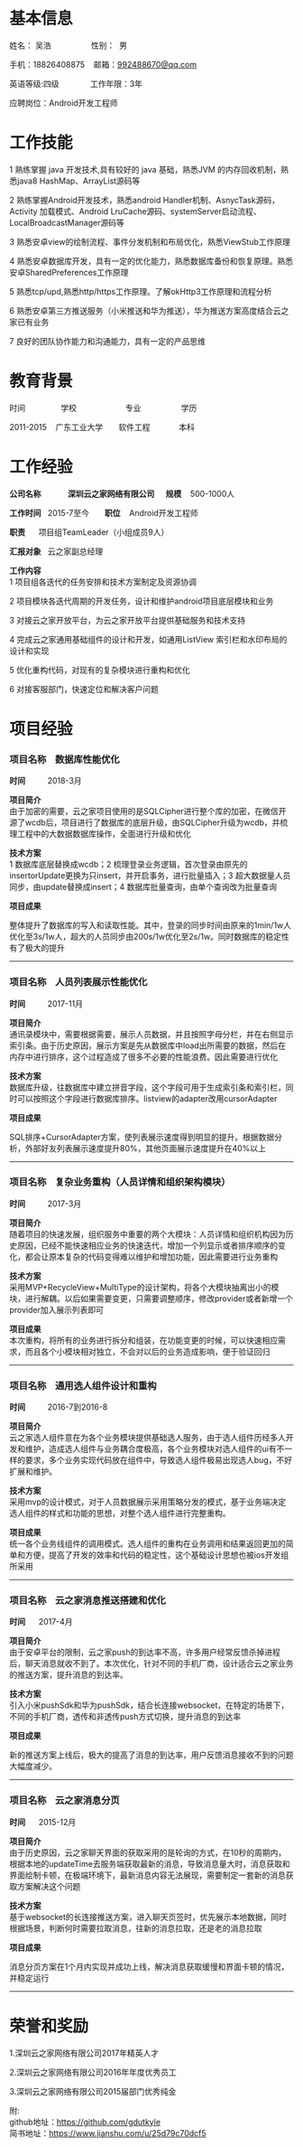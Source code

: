 # 基本信息  


姓名： 吴浩&nbsp; &nbsp;&nbsp; &nbsp;&nbsp; &nbsp;&nbsp; &nbsp;&nbsp; &nbsp;&nbsp; &nbsp;性别：&nbsp;&nbsp;男  

手机：18826408875  &nbsp; &nbsp;邮箱：992488670@qq.com  

英语等级:四级 &nbsp; &nbsp;&nbsp; &nbsp;&nbsp; &nbsp; &nbsp; &nbsp;工作年限：3年   

应聘岗位：Android开发工程师  
# 工作技能
1 熟练掌握 java 开发技术,具有较好的 java 基础，熟悉JVM 的内存回收机制，熟悉java8 HashMap、ArrayList源码等  

2 熟练掌握Android开发技术，熟悉android Handler机制、AsnycTask源码，Activity 加载模式、Android LruCache源码、systemServer启动流程、LocalBroadcastManager源码等

3 熟悉安卓view的绘制流程、事件分发机制和布局优化，熟悉ViewStub工作原理

4 熟悉安卓数据库开发，具有一定的优化能力，熟悉数据库备份和恢复原理。熟悉安卓SharedPreferences工作原理  

5 熟悉tcp/upd,熟悉http/https工作原理。了解okHttp3工作原理和流程分析

6 熟悉安卓第三方推送服务（小米推送和华为推送），华为推送方案高度结合云之家已有业务  

7 良好的团队协作能力和沟通能力，具有一定的产品思维
 
# 教育背景
时间	&nbsp; &nbsp;&nbsp; &nbsp;&nbsp; &nbsp;&nbsp; &nbsp;&nbsp; &nbsp;学校	&nbsp; &nbsp;&nbsp; &nbsp;&nbsp; &nbsp;&nbsp;  &nbsp;&nbsp; &nbsp;&nbsp; &nbsp;&nbsp; &nbsp;专业	&nbsp; &nbsp;&nbsp; &nbsp;&nbsp; &nbsp;&nbsp; &nbsp;&nbsp; &nbsp;&nbsp; 学历

2011-2015	&nbsp; &nbsp;广东工业大学	&nbsp; &nbsp;&nbsp; &nbsp;软件工程	&nbsp; &nbsp;&nbsp; &nbsp;&nbsp; &nbsp;&nbsp; &nbsp;本科

# 工作经验
**公司名称**&nbsp; &nbsp;&nbsp; &nbsp;&nbsp; &nbsp;&nbsp; &nbsp;**深圳云之家网络有限公司** &nbsp;&nbsp;&nbsp;&nbsp;**规模**&nbsp;&nbsp;&nbsp;&nbsp;500-1000人  

**工作时间**&nbsp; &nbsp;2015-7至今	&nbsp; &nbsp;&nbsp; &nbsp;**职位**	 &nbsp; &nbsp;Android开发工程师  

**职责**&nbsp; &nbsp;&nbsp; &nbsp;项目组TeamLeader（小组成员9人）  

**汇报对象**&nbsp; &nbsp;云之家副总经理  

**工作内容**  
1 项目组各迭代的任务安排和技术方案制定及资源协调  

2 项目模块各迭代周期的开发任务，设计和维护android项目底层模块和业务 

3 对接云之家开放平台，为云之家开放平台提供基础服务和技术支持  

4 完成云之家通用基础组件的设计和开发，如通用ListView 索引栏和水印布局的设计和实现  

5 优化重构代码，对现有的复杂模块进行重构和优化  

6 对接客服部门，快速定位和解决客户问题  

# 项目经验

### 项目名称&nbsp;&nbsp;&nbsp;&nbsp;数据库性能优化

**时间**&nbsp;&nbsp;&nbsp;&nbsp;&nbsp;&nbsp;&nbsp;&nbsp;&nbsp;&nbsp;2018-3月  

**项目简介**  
由于加密的需要，云之家项目使用的是SQLCipher进行整个库的加密，在微信开源了wcdb后，项目进行了数据库的底层升级，由SQLCipher升级为wcdb，并梳理工程中的大数据数据库操作，全面进行升级和优化

**技术方案**  
1 数据库底层替换成wcdb；2 梳理登录业务逻辑，首次登录由原先的insertorUpdate更换为只insert，并开启事务，进行批量插入；3 超大数据量人员同步，由update替换成insert；4 数据库批量查询，由单个查询改为批量查询

**项目成果**  

整体提升了数据库的写入和读取性能。其中，登录的同步时间由原来的1min/1w人优化至3s/1w人，超大的人员同步由200s/1w优化至2s/1w。同时数据库的稳定性有了极大的提升

-----
### 项目名称&nbsp;&nbsp;&nbsp;&nbsp;人员列表展示性能优化

**时间**&nbsp;&nbsp;&nbsp;&nbsp;&nbsp;&nbsp;&nbsp;&nbsp;&nbsp;&nbsp;2017-11月  

**项目简介**  
通讯录模块中，需要根据需要，展示人员数据，并且按照字母分栏，并在右侧显示索引条。由于历史原因，展示方案是先从数据库中load出所需要的数据，然后在内存中进行排序，这个过程造成了很多不必要的性能浪费。因此需要进行优化  

**技术方案**  
数据库升级，往数据库中建立拼音字段，这个字段可用于生成索引条和索引栏，同时可以按照这个字段进行数据库排序。listview的adapter改用cursorAdapter

**项目成果**  

SQL排序+CursorAdapter方案，使列表展示速度得到明显的提升。根据数据分析，外部好友列表展示速度提升80%，其他页面展示速度提升在40%以上 

-----


### 项目名称&nbsp;&nbsp;&nbsp;&nbsp;复杂业务重构（人员详情和组织架构模块）

**时间**&nbsp;&nbsp;&nbsp;&nbsp;&nbsp;&nbsp;&nbsp;&nbsp;&nbsp;&nbsp;2017-3月  

**项目简介**  
随着项目的快速发展，组织服务中重要的两个大模块：人员详情和组织机构因为历史原因，已经不能快速相应业务的快速迭代，增加一个列显示或者排序顺序的变化，都会让原本复杂的代码变得难以维护和增加功能，因此需要进行业务重构  

**技术方案**  
采用MVP+RecycleView+MultiType的设计架构，将各个大模块抽离出小的模块，进行解耦。以后如果需要变更，只需要调整顺序，修改provider或者新增一个provider加入展示列表即可

**项目成果**  
本次重构，将所有的业务进行拆分和组装，在功能变更的时候，可以快速相应需求，而且各个小模块相对独立，不会对以后的业务造成影响，便于验证回归 

-----

### 项目名称&nbsp;&nbsp;&nbsp;&nbsp;通用选人组件设计和重构 

**时间**&nbsp;&nbsp;&nbsp;&nbsp;&nbsp;&nbsp;&nbsp;&nbsp;&nbsp;&nbsp;2016-7到2016-8  

**项目简介**  
云之家选人组件意在为各个业务模块提供基础选人服务，由于选人组件历经多人开发和维护，造成选人组件与业务耦合度极高，各个业务模块对选人组件的ui有不一样的要求，多个业务实现代码放在组件中，导致选人组件极易出现选人bug，不好扩展和维护。  

**技术方案**  
采用mvp的设计模式，对于人员数据展示采用策略分发的模式，基于业务端决定选人组件的样式和功能的思想，对整个选人组件进行完整重构。 

**项目成果**  
统一各个业务线组件的调用模式。选人组件的重构在业务调用和结果返回更加的简单和方便，提高了开发的效率和代码的稳定性，这个基础设计思想也被ios开发组所采用  

-----

### 项目名称&nbsp;&nbsp;&nbsp;&nbsp;云之家消息推送搭建和优化  

**时间**&nbsp;&nbsp;&nbsp;&nbsp;&nbsp;&nbsp;2017-4月  

**项目简介**  
由于安卓平台的限制，云之家push的到达率不高，许多用户经常反馈杀掉进程后，聊天消息就收不到了。本次优化，针对不同的手机厂商，设计适合云之家业务的推送方案，提升消息的到达率。  

**技术方案**  
引入小米pushSdk和华为pushSdk，结合长连接websocket，在特定的场景下，不同的手机厂商，透传和非透传push方式切换，提升消息的到达率

**项目成果**  

新的推送方案上线后，极大的提高了消息的到达率，用户反馈消息接收不到的问题大幅度减少。

------
### 项目名称&nbsp;&nbsp;&nbsp;&nbsp;云之家消息分页	  

**时间**&nbsp;&nbsp;&nbsp;&nbsp;&nbsp;&nbsp;2015-12月  

**项目简介**  
由于历史原因，云之家聊天界面的获取采用的是轮询的方式，在10秒的周期内，根据本地的updateTime去服务端获取最新的消息，导致消息量大时，消息获取和界面绘制卡顿，在极端环境下，最新消息内容无法展现，需要制定一套新的消息获取方案解决这个问题  

**技术方案**  
基于websocket的长连接推送方案，进入聊天页签时，优先展示本地数据，同时根据场景，判断何时需要拉取消息，往新的消息拉取，还是老的消息拉取

**项目成果**  

消息分页方案在1个月内实现并成功上线，解决消息获取缓慢和界面卡顿的情况，并稳定运行 

-----
# 荣誉和奖励
1.深圳云之家网络有限公司2017年精英人才  

2.深圳云之家网络有限公司2016年年度优秀员工  

3.深圳云之家网络有限公司2015届部门优秀纯金   

附:  
github地址：https://github.com/gdutkyle  
简书地址：https://www.jianshu.com/u/25d79c70dcf5